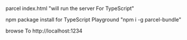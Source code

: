 parcel index.html "will run the server For TypeScript"


npm package install for TypeScript Playground
"npm i -g parcel-bundle"

browse To
http://localhost:1234